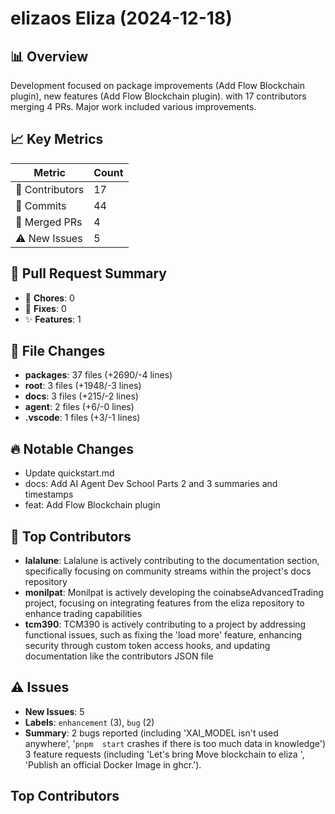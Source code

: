 # elizaos Eliza (2024-12-18)
    
## 📊 Overview
Development focused on package improvements (Add Flow Blockchain plugin), new features (Add Flow Blockchain plugin). with 17 contributors merging 4 PRs. Major work included various improvements.

## 📈 Key Metrics
| Metric | Count |
|---------|--------|
| 👥 Contributors | 17 |
| 📝 Commits | 44 |
| 🔄 Merged PRs | 4 |
| ⚠️ New Issues | 5 |

## 🔄 Pull Request Summary
- 🧹 **Chores**: 0
- 🐛 **Fixes**: 0
- ✨ **Features**: 1

## 📁 File Changes
- **packages**: 37 files (+2690/-4 lines)
- **root**: 3 files (+1948/-3 lines)
- **docs**: 3 files (+215/-2 lines)
- **agent**: 2 files (+6/-0 lines)
- **.vscode**: 1 files (+3/-1 lines)

## 🔥 Notable Changes
- Update quickstart.md
- docs: Add AI Agent Dev School Parts 2 and 3 summaries and timestamps
- feat: Add Flow Blockchain plugin 

## 👥 Top Contributors
- **lalalune**: Lalalune is actively contributing to the documentation section, specifically focusing on community streams within the project's docs repository
- **monilpat**: Monilpat is actively developing the coinabseAdvancedTrading project, focusing on integrating features from the eliza repository to enhance trading capabilities
- **tcm390**: TCM390 is actively contributing to a project by addressing functional issues, such as fixing the 'load more' feature, enhancing security through custom token access hooks, and updating documentation like the contributors JSON file

## ⚠️ Issues
- **New Issues**: 5
- **Labels**: `enhancement` (3), `bug` (2)
- **Summary**: 2 bugs reported (including 'XAI_MODEL isn't used anywhere', '`pnpm  start` crashes if there is too much data in knowledge') 3 feature requests (including 'Let's bring Move blockchain to eliza ', 'Publish an official Docker Image in ghcr.').

## Top Contributors
